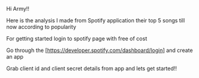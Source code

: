 Hi Army!!

Here is the analysis I made from Spotify application their top 5 songs till now according to popularity 

For getting started login to spotify page with free of cost

Go through the [https://developer.spotify.com/dashboard/login] and create an app 

Grab client id and client secret details from app and lets get started!!
